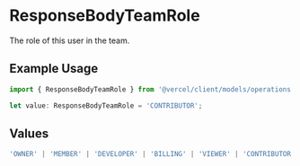 # ResponseBodyTeamRole

The role of this user in the team.

## Example Usage

```typescript
import { ResponseBodyTeamRole } from '@vercel/client/models/operations';

let value: ResponseBodyTeamRole = 'CONTRIBUTOR';
```

## Values

```typescript
'OWNER' | 'MEMBER' | 'DEVELOPER' | 'BILLING' | 'VIEWER' | 'CONTRIBUTOR';
```
